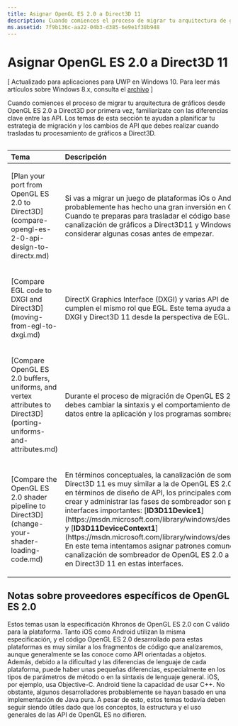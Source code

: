 ```yaml
---
title: Asignar OpenGL ES 2.0 a Direct3D 11
description: Cuando comiences el proceso de migrar tu arquitectura de gráficos desde OpenGL ES 2.0 a Direct3D por primera vez, familiarízate con las diferencias clave entre las API.
ms.assetid: 7f9b136c-aa22-04b3-d385-6e9e1f38b948
---
```


# Asignar OpenGL ES 2.0 a Direct3D 11


\[ Actualizado para aplicaciones para UWP en Windows 10. Para leer más artículos sobre Windows 8.x, consulta el [archivo](http://go.microsoft.com/fwlink/p/?linkid=619132) \]

Cuando comiences el proceso de migrar tu arquitectura de gráficos desde OpenGL ES 2.0 a Direct3D por primera vez, familiarízate con las diferencias clave entre las API. Los temas de esta sección te ayudan a planificar tu estrategia de migración y los cambios de API que debes realizar cuando trasladas tu procesamiento de gráficos a Direct3D.
## 
<table>
<colgroup>
<col width="50%" />
<col width="50%" />
</colgroup>
<thead>
<tr class="header">
<th align="left">Tema</th>
<th align="left">Descripción</th>
</tr>
</thead>
<tbody>
<tr class="odd">
<td align="left"><p>[Plan your port from OpenGL ES 2.0 to Direct3D](compare-opengl-es-2-0-api-design-to-directx.md)</p></td>
<td align="left"><p>Si vas a migrar un juego de plataformas iOs o Android, probablemente has hecho una gran inversión en OpenGL ES 2.0. Cuando te preparas para trasladar el código base de la canalización de gráficos a Direct3D11 y Windows Runtime, debes considerar algunas cosas antes de empezar.</p></td>
</tr>
<tr class="even">
<td align="left"><p>[Compare EGL code to DXGI and Direct3D](moving-from-egl-to-dxgi.md)</p></td>
<td align="left"><p>DirectX Graphics Interface (DXGI) y varias API de Direct3D cumplen el mismo rol que EGL. Este tema ayuda a comprender DXGI y Direct3D 11 desde la perspectiva de EGL.</p></td>
</tr>
<tr class="odd">
<td align="left"><p>[Compare OpenGL ES 2.0 buffers, uniforms, and vertex attributes to Direct3D](porting-uniforms-and-attributes.md)</p></td>
<td align="left"><p>Durante el proceso de migración de OpenGL ES 2.0 a Direct3D 11, debes cambiar la sintaxis y el comportamiento de API para pasar datos entre la aplicación y los programas sombreadores.</p></td>
</tr>
<tr class="even">
<td align="left"><p>[Compare the OpenGL ES 2.0 shader pipeline to Direct3D](change-your-shader-loading-code.md)</p></td>
<td align="left"><p>En términos conceptuales, la canalización de sombreador de Direct3D 11 es muy similar a la de OpenGL ES 2.0. Sin embargo, en términos de diseño de API, los principales componentes para crear y administrar las fases de sombreador son partes de dos interfaces importantes: [<strong>ID3D11Device1</strong>](https://msdn.microsoft.com/library/windows/desktop/hh404575) y [<strong>ID3D11DeviceContext1</strong>](https://msdn.microsoft.com/library/windows/desktop/hh404598). En este tema intentamos asignar patrones comunes de API para la canalización de sombreador de OpenGL ES 2.0 a sus equivalentes en Direct3D 11 en estas interfaces.</p></td>
</tr>
</tbody>
</table>

 

## Notas sobre proveedores específicos de OpenGL ES 2.0


Estos temas usan la especificación Khronos de OpenGL ES 2.0 con C válido para la plataforma. Tanto iOS como Android utilizan la misma especificación, y el código OpenGL ES 2.0 desarrollado para estas plataformas es muy similar a los fragmentos de código que analizaremos, aunque generalmente se las conoce como API orientadas a objetos. Además, debido a la dificultad y las diferencias de lenguaje de cada plataforma, puede haber unas pequeñas diferencias, especialmente en los tipos de parámetros de método o en la sintaxis de lenguaje general. iOS, por ejemplo, usa Objective-C. Android tiene la capacidad de usar C++. No obstante, algunos desarrolladores probablemente se hayan basado en una implementación de Java pura. A pesar de esto, estos temas todavía deben seguir siendo útiles dado que los conceptos, la estructura y el uso generales de las API de OpenGL ES no difieren.

 

 






<!--HONumber=Mar16_HO1-->


